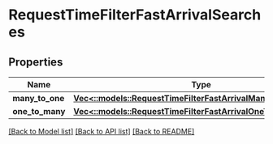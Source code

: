 # RequestTimeFilterFastArrivalSearches

## Properties
Name | Type | Description | Notes
------------ | ------------- | ------------- | -------------
**many_to_one** | [**Vec<::models::RequestTimeFilterFastArrivalManyToOneSearch>**](RequestTimeFilterFastArrivalManyToOneSearch.md) |  | [optional] 
**one_to_many** | [**Vec<::models::RequestTimeFilterFastArrivalOneToManySearch>**](RequestTimeFilterFastArrivalOneToManySearch.md) |  | [optional] 

[[Back to Model list]](../README.md#documentation-for-models) [[Back to API list]](../README.md#documentation-for-api-endpoints) [[Back to README]](../README.md)


